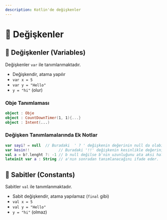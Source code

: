```yaml
---
description: Kotlin'de değişkenler
---
```


# 💫 Değişkenler

## 💎 Değişkenler \(Variables\)

Değişkenler `var` ile tanımlanmaktadır.

* Değişkendir, atama yapılır
* `var x = 5`
* `var y = "Hello"`
* `y = "hi"` \(olur\)

### Obje Tanımlaması

```kotlin
object : Obje
object : CountDownTimer(1, 1){...}
object : Intent(...)
```

### Değişken Tanımlamalarında Ek Notlar

```kotlin
var sayi? = null  // Buradaki  ' ? ' değişkenin değerinin null da olabiliceğini ifade etmekte.
var kesin!!             // Buradaki '!!' değişkenin kesinlikle değerinin olacağını ifade etmekte.
val a = b?.lenght ?: -1 // b null değilse b'nin uzunluğunu ata aksi halde -1 ata (Elvis Operator)
lateinit var a : String // a'nın sonradan tanımlanacağını ifade eder.
```

## 🧱 Sabitler \(Constants\)

Sabitler `val` ile tanımlanmaktadır.

* Sabit değişkendir, atama yapılamaz \(`final` gibi\)
* `val x = 5`
* `val y = "Hello"`
* `y = "hi"` \(olmaz\)

